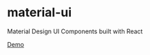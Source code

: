 material-ui
===========

Material Design UI Components built with React

[Demo](http://callemall.github.io/material-ui/)

